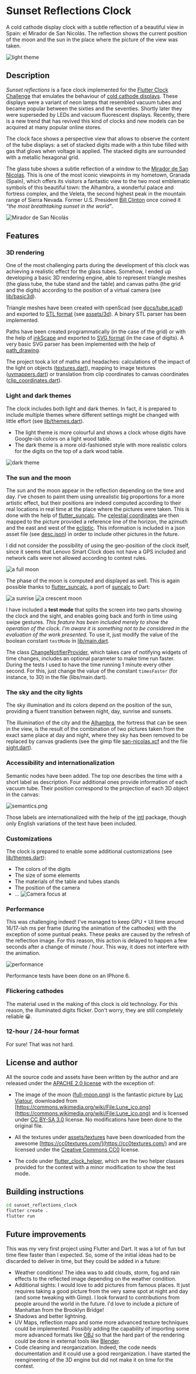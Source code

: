 # Sunset Reflections Clock
A cold cathode display clock with a subtle reflection of a beautiful view in Spain: el Mirador de San Nicolás. The reflection shows the current position of the moon and the sun in the place where the picture of the view was taken.

![light theme](docs/light_theme.png)

## Description

*Sunset reflections* is a face clock implemented for the [Flutter Clock Challenge](https://flutter.dev/clock) that emulates the behaviour of [cold cathode displays](https://en.wikipedia.org/wiki/Nixie_tube). These displays were a variant of neon lamps that resembled vacuum tubes and became popular between the sixties and the seventies. Shortly later they were superseded by LEDs and vacuum fluorescent displays. Recently, there is a new trend that has revived this kind of clocks and new models can be acquired at many popular online stores.

The clock face shows a perspective view that allows to observe the content of the tube displays: a set of stacked digits made with a thin tube filled with gas that glows when voltage is applied. The stacked digits are surrounded with a metallic hexagonal grid.

The glass tube shows a subtle reflection of a window to the [Mirador de San Nicolas](https://www.google.com/maps/place/Calle+Mirador+de+San+Nicol%C3%A1s,+18010+Granada/@37.1810461,-3.5924338,3a,75y,90t/data=!3m8!1e2!3m6!1sAF1QipPlkwj821uUKclf2Sjs_RYrPY6mqYQlN7wSSHdB!2e10!3e12!6shttps:%2F%2Flh5.googleusercontent.com%2Fp%2FAF1QipPlkwj821uUKclf2Sjs_RYrPY6mqYQlN7wSSHdB%3Dw203-h135-k-no!7i3613!8i2418!4m5!3m4!1s0xd71fcc7c961238b:0xe0cb79755e1ffe96!8m2!3d37.1812123!4d-3.5924667). This is one of the most iconic viewpoints in my hometown, Granada (Spain), which offers its visitors a fantastic view to the two most emblematic symbols of this beautiful town: the Alhambra, a wonderful palace and fortress complex, and the Veleta, the second highest peak in the mountain range of Sierra Nevada. Former U.S. President [Bill Clinton](https://en.wikipedia.org/wiki/Bill_Clinton) once coined it _“the most breathtaking sunset in the world"_.

![Mirador de San Nicolás](sunset_reflections_clock/assets/day.jpg)

## Features

### 3D rendering

One of the most challenging parts during the development of this clock was achieving a realistic effect for the glass tubes. Somehow, I ended up developing a basic 3D rendering engine, able to represent triangle meshes (the glass tube, the tube stand and the table) and canvas paths (the grid and the digits) according to the position of a virtual camera (see [lib/basic3d](sunset_reflections_clock/lib/basic3d)).

Triangle meshes have been created with openScad (see [docs/tube.scad](docs/tube.scad)) and exported to [STL format](https://en.wikipedia.org/wiki/STL_(file_format)) (see [assets/3d](sunset_reflections_clock/assets/3d)). A binary STL parser has been implemented.

Paths have been created programmatically (in the case of the grid) or with the help of [inkScape](https://en.wikipedia.org/wiki/Inkscape) and exported to [SVG format](https://en.wikipedia.org/wiki/Scalable_Vector_Graphics) (in the case of digits). A very basic SVG parser has been implemented with the help of [path_drawing](https://pub.dev/packages/path_drawing).

The project took a lot of maths and headaches: calculations of the impact of the light on objects ([textures.dart](sunset_reflections_clock/lib/basic3d/textures.dart)), mapping to image textures ([uvmappers.dart](sunset_reflections_clock/lib/basic3d/uvmappers.dart)) or translation from clip coordinates to canvas coordinates ([clip_coordinates.dart](sunset_reflections_clock/lib/basic3d/clip_coordinates.dart)).

### Light and dark themes

The clock includes both light and dark themes. In fact, it is prepared to include multiple themes where different settings might be changed with little effort (see [lib/themes.dart](sunset_reflections_clock/lib/themes.dart)).

-   The light theme is more colourful and shows a clock whose digits have Google-ish colors on a light wood table.
-   The dark theme is a more old-fashioned style with more realistic colors for the digits on the top of a dark wood table.

![dark theme](docs/dark_theme.png)

### The sun and the moon

The sun and the moon appear in the reflection depending on the time and day. I've chosen to paint them using unrealistic big proportions for a more artistic effect, but their positions are indeed computed according to their real locations in real time at the place where the pictures were taken. This is done with the help of [flutter_suncalc](https://pub.dev/packages/flutter_suncalc). The [celestial coordinates](https://en.wikipedia.org/wiki/Celestial_coordinate_system) are then mapped to the picture provided a reference line of the horizon, the azimuth and the east and west of the [ecliptic](https://en.wikipedia.org/wiki/Ecliptic). This information is included in a json asset file (see [desc.json](sunset_reflections_clock/assets/sights/san_nicolas/desc.json)) in order to include other pictures in the future.

I did not consider the possibility of using the geo-position of the clock itself, since it seems that Lenovo Smart Clock does not have a GPS included and network calls were not allowed according to contest rules.

![a full moon](docs/full_moon.png)

The phase of the moon is computed and displayed as well. This is again possible thanks to [flutter_suncalc](https://pub.dev/packages/flutter_suncalc), a port of [suncalc](https://github.com/mourner/suncalc) to Dart:

![a sunrise](docs/sunrise.png)
![a crescent moon](docs/crescent_moon.png)

I have included a **test mode** that splits the screen into two parts showing the clock and the sight, and enables going back and forth in time using swipe gestures. _This feature has been included merely to show the operation of the clock. I'm aware it is something not to be considered in the evaluation of the work presented._ To use it, just modify the value of the boolean constant `testMode` in [lib/main.dart](sunset_reflections_clock/lib/main.dart).

The class [ChangeNotifierProvider](sunset_reflections_clock/lib/time_notifier.dart), which takes care of notifying widgets of time changes, includes an optional parameter to make time run faster. During the tests I used to have the time running 1 minute every other second. For this, just change the value of the constant `timesFaster` (for instance, to 30) in the file (libs/main.dart).


### The sky and the city lights

The sky illumination and its colors depend on the position of the sun, providing a fluent transition between night, day, sunrise and sunsets.

The illumination of the city and the [Alhambra](https://en.wikipedia.org/wiki/Alhambra), the fortress that can be seen in the view, is the result of the combination of two pictures taken from the exact same place at day and night, where they sky has been removed to be replaced by canvas gradients (see the gimp file [san-nicolas.xcf](docs/san-nicolas.xcf) and the file [sight.dart](sunset_reflections_clock/lib/clock_parts/sight.dart)).

### Accessibility and internationalization

Semantic nodes have been added. The top one describes the time with a short label as description. Four additional ones provide information of each vacuum tube. Their position correspond to the projection of each 3D object in the canvas:

![semantics.png](docs/semantics.png)

Those labels are internationalized with the help of the [intl](https://pub.dev/packages/intl) package, though only English variations of the text have been included.

### Customizations

The clock is prepared to enable some additional customizations (see [lib/themes.dart](sunset_reflections_clock/lib/themes.dart)):

-   The colors of the digits
-   The size of some elements
-   The materials of the table and tubes stands
-   The position of the camera
-   ...
    ![Camera focus at ](docs/extreme_perspective.png)

### Performance

This was challenging indeed! I've managed to keep GPU + UI time around 16/17-ish ms per frame (during the animation of the cathodes) with the exception of some puntual peaks. These peaks are caused by the refresh of the reflection image. For this reason, this action is delayed to happen a few seconds after a change of minute / hour. This way, it does not interfere with the animation.

![performance](docs/performance.png)

Performance tests have been done on an IPhone 6.


### Flickering cathodes

The material used in the making of this clock is old technology. For this reason, the illuminated digits flicker. Don't worry, they are still completely reliable 😀.

### 12-hour / 24-hour format

For sure! That was not hard.

## License and author

All the source code and assets have been written by the author and are released under the [APACHE 2.0 license](LICENSE) with the exception of:

-   The image of the moon ([full-moon.png](sunset_reflections_clock/assets/sights/san_nicolas/full-moon.png)) is the fantastic picture by [Luc Viatour](https://Lucnix.be), downloaded from [https://commons.wikimedia.org/wiki/File:Lune_ico.png](https://commons.wikimedia.org/wiki/File:Lune_ico.png) and is licensed under [CC BY-SA 3.0](https://creativecommons.org/licenses/by-sa/3.0/deed.en) license. No modifications have been done to the original file.

-   All the textures under [assets/textures](assets/textures) have been downloaded from the awesome [https://cc0textures.com/](https://cc0textures.com/) and are licensed under the [Creative Commons CC0](https://creativecommons.org/publicdomain/zero/1.0/deed.en) license.

-   The code under [flutter_clock_helper](flutter_clock_helper/), which are the two helper classes provided for the contest with a minor modification to show the test mode.


## Building instructions
```bash
cd sunset_reflections_clock
flutter create .
flutter run
```

## Future improvements

This was my very first project using Flutter and Dart. It was a lot of fun but time flew faster than I expected. So, some of the initial ideas had to be discarded to deliver in time, but they could be added in a future:

-   Weather conditions! The idea was to add clouds, storm, fog and rain effects to the reflected image depending on the weather condition.
-   Additional sights: I would love to add pictures from famous places. It just requires taking a good picture from the very same spot at night and day (and some tweaking with Gimp). I look forward to contributions from people around the world in the future. I'd love to include a picture of Manhattan from the Brooklyn Bridge!
-   Shadows and better lightning.
-   UV Maps, reflection maps and some more advanced texture techniques could be implemented. Possibly adding the capability of importing some more advanced formats like [OBJ](https://en.wikipedia.org/wiki/Wavefront_.obj_file) so that the hard part of the rendering could be done in external tools like [Blender](<https://en.wikipedia.org/wiki/Blender_(software)>).
-   Code cleaning and reorganization. Indeed, the code needs documentation and it could use a good reorganization. I have started the reengineering of the 3D engine but did not make it on time for the contest.

